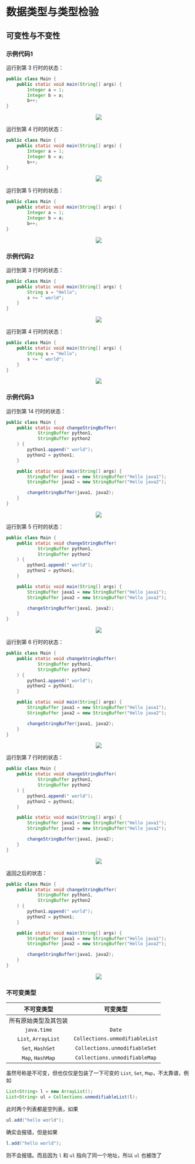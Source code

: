 # 数据类型与类型检验

## 可变性与不变性

### 示例代码1

运行到第 3 行时的状态：

```java {3}
public class Main {
    public static void main(String[] args) {
        Integer a = 1;
        Integer b = a;
        b++;
}
```

<p align="center">
    <img src="images/ch4_immut_example_1_3.png"/>
</p>

运行到第 4 行时的状态：

```java {4}
public class Main {
    public static void main(String[] args) {
        Integer a = 1;
        Integer b = a;
        b++;
}
```

<p align="center">
    <img src="images/ch4_immut_example_1_4.png"/>
</p>

运行到第 5 行时的状态：

```java {5}
public class Main {
    public static void main(String[] args) {
        Integer a = 1;
        Integer b = a;
        b++;
}
```

<p align="center">
    <img src="images/ch4_immut_example_1_5.png"/>
</p>

### 示例代码2

运行到第 3 行时的状态：

```java {3}
public class Main {
    public static void main(String[] args) {
        String s = "Hello";
        s += " world";
    }
}
```

<p align="center">
    <img src="images/ch4_immut_example_2_3.png"/>
</p>

运行到第 4 行时的状态：

```java {4}
public class Main {
    public static void main(String[] args) {
        String s = "Hello";
        s += " world";
    }
}
```

<p align="center">
    <img src="images/ch4_immut_example_2_4.png"/>
</p>

### 示例代码3

运行到第 14 行时的状态：

```java {14}
public class Main {
    public static void changeStringBuffer(
            StringBuffer python1,
            StringBuffer python2
    ) {
        python1.append(" world");
        python2 = python1;
    }

    public static void main(String[] args) {
        StringBuffer java1 = new StringBuffer("Hello java1");
        StringBuffer java2 = new StringBuffer("Hello java2");

        changeStringBuffer(java1, java2);
    }
}
```

<p align="center">
    <img src="images/ch4_immut_example_3_14.png"/>
</p>

运行到第 5 行时的状态：

```java {5}
public class Main {
    public static void changeStringBuffer(
            StringBuffer python1,
            StringBuffer python2
    ) {
        python1.append(" world");
        python2 = python1;
    }

    public static void main(String[] args) {
        StringBuffer java1 = new StringBuffer("Hello java1");
        StringBuffer java2 = new StringBuffer("Hello java2");

        changeStringBuffer(java1, java2);
    }
}
```

<p align="center">
    <img src="images/ch4_immut_example_3_5.png"/>
</p>

运行到第 6 行时的状态：

```java {6}
public class Main {
    public static void changeStringBuffer(
            StringBuffer python1,
            StringBuffer python2
    ) {
        python1.append(" world");
        python2 = python1;
    }

    public static void main(String[] args) {
        StringBuffer java1 = new StringBuffer("Hello java1");
        StringBuffer java2 = new StringBuffer("Hello java2");

        changeStringBuffer(java1, java2);
    }
}
```

<p align="center">
    <img src="images/ch4_immut_example_3_6.png"/>
</p>

运行到第 7 行时的状态：

```java {7}
public class Main {
    public static void changeStringBuffer(
            StringBuffer python1,
            StringBuffer python2
    ) {
        python1.append(" world");
        python2 = python1;
    }

    public static void main(String[] args) {
        StringBuffer java1 = new StringBuffer("Hello java1");
        StringBuffer java2 = new StringBuffer("Hello java2");

        changeStringBuffer(java1, java2);
    }
}
```

<p align="center">
    <img src="images/ch4_immut_example_3_7.png"/>
</p>

返回之后的状态：

```java {15}
public class Main {
    public static void changeStringBuffer(
            StringBuffer python1,
            StringBuffer python2
    ) {
        python1.append(" world");
        python2 = python1;
    }

    public static void main(String[] args) {
        StringBuffer java1 = new StringBuffer("Hello java1");
        StringBuffer java2 = new StringBuffer("Hello java2");

        changeStringBuffer(java1, java2);
    }
}
```

<p align="center">
    <img src="images/ch4_immut_example_3_15.png"/>
</p>

### 不可变类型

不可变类型 | 可变类型
:-: | :-:
所有原始类型及其包装 |
`java.time` | `Date`
`List`, `ArrayList` | `Collections.unmodifiableList`
`Set`, `HashSet` | `Collections.unmodifiableSet`
`Map`, `HashMap` | `Collections.unmodifiableMap`

虽然号称是不可变，但也仅仅是包装了一下可变的 `List`, `Set`, `Map`，不太靠谱，例如

```java
List<String> l = new ArrayList();
List<String> ul = Collections.unmodifiableList(l);
```

此时两个列表都是空列表，如果

```java
ul.add("hello world");
```

确实会报错，但是如果

```java
l.add("hello world");
```

则不会报错。而且因为 `l` 和 `ul` 指向了同一个地址，所以 `ul` 也被改了
